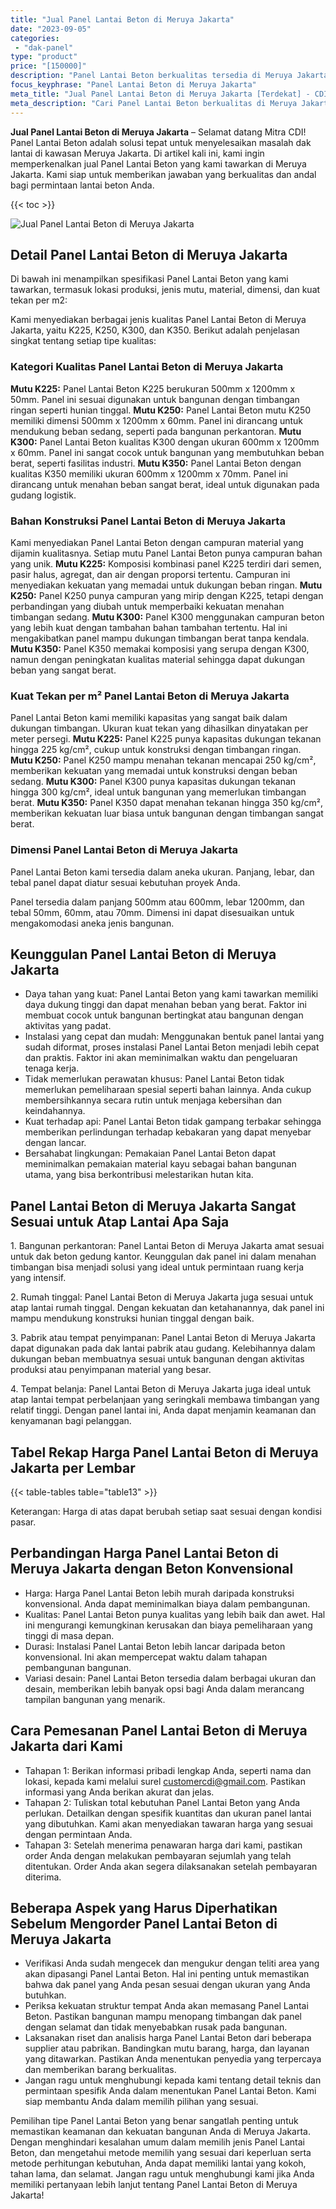 ```yaml
---
title: "Jual Panel Lantai Beton di Meruya Jakarta"
date: "2023-09-05"
categories:
 - "dak-panel"
type: "product"
price: "[150000]"
description: "Panel Lantai Beton berkualitas tersedia di Meruya Jakarta. Solusi ideal untuk proyek konstruksi dengan standar terbaik, Panel Lantai Beton memberikan ketahanan optimal untuk lantai dak. Hubungi kami sekarang."
focus_keyphrase: "Panel Lantai Beton di Meruya Jakarta"
meta_title: "Jual Panel Lantai Beton di Meruya Jakarta [Terdekat] - CDI"
meta_description: "Cari Panel Lantai Beton berkualitas di Meruya Jakarta?. Tersedia Panel Lantai Beton premium untuk proyek konstruksi. Promo menarik hanya di sini."
---
```


**Jual Panel Lantai Beton di Meruya Jakarta** – Selamat datang Mitra CDI! Panel Lantai Beton adalah solusi tepat untuk menyelesaikan masalah dak lantai di kawasan Meruya Jakarta. Di artikel kali ini, kami ingin memperkenalkan jual Panel Lantai Beton yang kami tawarkan di Meruya Jakarta. Kami siap untuk memberikan jawaban yang berkualitas dan andal bagi permintaan lantai beton Anda.

{{< toc >}}

![Jual Panel Lantai Beton di Meruya Jakarta](/images/dak-panel/dak-panel-13.jpg)

## Detail Panel Lantai Beton di Meruya Jakarta

Di bawah ini menampilkan spesifikasi Panel Lantai Beton yang kami tawarkan, termasuk lokasi produksi, jenis mutu, material, dimensi, dan kuat tekan per m2:

Kami menyediakan berbagai jenis kualitas Panel Lantai Beton di Meruya Jakarta, yaitu K225, K250, K300, dan K350. Berikut adalah penjelasan singkat tentang setiap tipe kualitas:

### Kategori Kualitas Panel Lantai Beton di Meruya Jakarta

**Mutu K225:** Panel Lantai Beton K225 berukuran 500mm x 1200mm x 50mm. Panel ini sesuai digunakan untuk bangunan dengan timbangan ringan seperti hunian tinggal.
**Mutu K250:** Panel Lantai Beton mutu K250 memiliki dimensi 500mm x 1200mm x 60mm. Panel ini dirancang untuk mendukung beban sedang, seperti pada bangunan perkantoran.
**Mutu K300:** Panel Lantai Beton kualitas K300 dengan ukuran 600mm x 1200mm x 60mm. Panel ini sangat cocok untuk bangunan yang membutuhkan beban berat, seperti fasilitas industri.
**Mutu K350:** Panel Lantai Beton dengan kualitas K350 memiliki ukuran 600mm x 1200mm x 70mm. Panel ini dirancang untuk menahan beban sangat berat, ideal untuk digunakan pada gudang logistik.

### Bahan Konstruksi Panel Lantai Beton di Meruya Jakarta

Kami menyediakan Panel Lantai Beton dengan campuran material yang dijamin kualitasnya. Setiap mutu Panel Lantai Beton punya campuran bahan yang unik.
**Mutu K225:** Komposisi kombinasi panel K225 terdiri dari semen, pasir halus, agregat, dan air dengan proporsi tertentu. Campuran ini menyediakan kekuatan yang memadai untuk dukungan beban ringan.
**Mutu K250:** Panel K250 punya campuran yang mirip dengan K225, tetapi dengan perbandingan yang diubah untuk memperbaiki kekuatan menahan timbangan sedang.
**Mutu K300:** Panel K300 menggunakan campuran beton yang lebih kuat dengan tambahan bahan tambahan tertentu. Hal ini mengakibatkan panel mampu dukungan timbangan berat tanpa kendala.
**Mutu K350:** Panel K350 memakai komposisi yang serupa dengan K300, namun dengan peningkatan kualitas material sehingga dapat dukungan beban yang sangat berat.

### Kuat Tekan per m² Panel Lantai Beton di Meruya Jakarta

Panel Lantai Beton kami memiliki kapasitas yang sangat baik dalam dukungan timbangan. Ukuran kuat tekan yang dihasilkan dinyatakan per meter persegi.
**Mutu K225:** Panel K225 punya kapasitas dukungan tekanan hingga 225 kg/cm², cukup untuk konstruksi dengan timbangan ringan.
**Mutu K250:** Panel K250 mampu menahan tekanan mencapai 250 kg/cm², memberikan kekuatan yang memadai untuk konstruksi dengan beban sedang.
**Mutu K300:** Panel K300 punya kapasitas dukungan tekanan hingga 300 kg/cm², ideal untuk bangunan yang memerlukan timbangan berat.
**Mutu K350:** Panel K350 dapat menahan tekanan hingga 350 kg/cm², memberikan kekuatan luar biasa untuk bangunan dengan timbangan sangat berat.

### Dimensi Panel Lantai Beton di Meruya Jakarta

Panel Lantai Beton kami tersedia dalam aneka ukuran. Panjang, lebar, dan tebal panel dapat diatur sesuai kebutuhan proyek Anda.

Panel tersedia dalam panjang 500mm atau 600mm, lebar 1200mm, dan tebal 50mm, 60mm, atau 70mm. Dimensi ini dapat disesuaikan untuk mengakomodasi aneka jenis bangunan.

## Keunggulan Panel Lantai Beton di Meruya Jakarta

*   Daya tahan yang kuat: Panel Lantai Beton yang kami tawarkan memiliki daya dukung tinggi dan dapat menahan beban yang berat. Faktor ini membuat cocok untuk bangunan bertingkat atau bangunan dengan aktivitas yang padat.
*   Instalasi yang cepat dan mudah: Menggunakan bentuk panel lantai yang sudah diformat, proses instalasi Panel Lantai Beton menjadi lebih cepat dan praktis. Faktor ini akan meminimalkan waktu dan pengeluaran tenaga kerja.
*   Tidak memerlukan perawatan khusus: Panel Lantai Beton tidak memerlukan pemeliharaan spesial seperti bahan lainnya. Anda cukup membersihkannya secara rutin untuk menjaga kebersihan dan keindahannya.
*   Kuat terhadap api: Panel Lantai Beton tidak gampang terbakar sehingga memberikan perlindungan terhadap kebakaran yang dapat menyebar dengan lancar.
*   Bersahabat lingkungan: Pemakaian Panel Lantai Beton dapat meminimalkan pemakaian material kayu sebagai bahan bangunan utama, yang bisa berkontribusi melestarikan hutan kita.

## Panel Lantai Beton di Meruya Jakarta Sangat Sesuai untuk Atap Lantai Apa Saja

1\.  Bangunan perkantoran: Panel Lantai Beton di Meruya Jakarta amat sesuai untuk dak beton gedung kantor. Keunggulan dak panel ini dalam menahan timbangan bisa menjadi solusi yang ideal untuk permintaan ruang kerja yang intensif.

2\.  Rumah tinggal: Panel Lantai Beton di Meruya Jakarta juga sesuai untuk atap lantai rumah tinggal. Dengan kekuatan dan ketahanannya, dak panel ini mampu mendukung konstruksi hunian tinggal dengan baik.

3\.  Pabrik atau tempat penyimpanan: Panel Lantai Beton di Meruya Jakarta dapat digunakan pada dak lantai pabrik atau gudang. Kelebihannya dalam dukungan beban membuatnya sesuai untuk bangunan dengan aktivitas produksi atau penyimpanan material yang besar.

4\.  Tempat belanja: Panel Lantai Beton di Meruya Jakarta juga ideal untuk atap lantai tempat perbelanjaan yang seringkali membawa timbangan yang relatif tinggi. Dengan panel lantai ini, Anda dapat menjamin keamanan dan kenyamanan bagi pelanggan.

## Tabel Rekap Harga Panel Lantai Beton di Meruya Jakarta per Lembar

{{< table-tables table="table13" >}}

Keterangan: Harga di atas dapat berubah setiap saat sesuai dengan kondisi pasar.

## Perbandingan Harga Panel Lantai Beton di Meruya Jakarta dengan Beton Konvensional

*   Harga: Harga Panel Lantai Beton lebih murah daripada konstruksi konvensional. Anda dapat meminimalkan biaya dalam pembangunan.
*   Kualitas: Panel Lantai Beton punya kualitas yang lebih baik dan awet. Hal ini mengurangi kemungkinan kerusakan dan biaya pemeliharaan yang tinggi di masa depan.
*   Durasi: Instalasi Panel Lantai Beton lebih lancar daripada beton konvensional. Ini akan mempercepat waktu dalam tahapan pembangunan bangunan.
*   Variasi desain: Panel Lantai Beton tersedia dalam berbagai ukuran dan desain, memberikan lebih banyak opsi bagi Anda dalam merancang tampilan bangunan yang menarik.

## Cara Pemesanan Panel Lantai Beton di Meruya Jakarta dari Kami

*   Tahapan 1: Berikan informasi pribadi lengkap Anda, seperti nama dan lokasi, kepada kami melalui surel customercdi@gmail.com. Pastikan informasi yang Anda berikan akurat dan jelas.
*   Tahapan 2: Tuliskan total kebutuhan Panel Lantai Beton yang Anda perlukan. Detailkan dengan spesifik kuantitas dan ukuran panel lantai yang dibutuhkan. Kami akan menyediakan tawaran harga yang sesuai dengan permintaan Anda.
*   Tahapan 3: Setelah menerima penawaran harga dari kami, pastikan order Anda dengan melakukan pembayaran sejumlah yang telah ditentukan. Order Anda akan segera dilaksanakan setelah pembayaran diterima.

## Beberapa Aspek yang Harus Diperhatikan Sebelum Mengorder Panel Lantai Beton di Meruya Jakarta

*   Verifikasi Anda sudah mengecek dan mengukur dengan teliti area yang akan dipasangi Panel Lantai Beton. Hal ini penting untuk memastikan bahwa dak panel yang Anda pesan sesuai dengan ukuran yang Anda butuhkan.
*   Periksa kekuatan struktur tempat Anda akan memasang Panel Lantai Beton. Pastikan bangunan mampu menopang timbangan dak panel dengan selamat dan tidak menyebabkan rusak pada bangunan.
*   Laksanakan riset dan analisis harga Panel Lantai Beton dari beberapa supplier atau pabrikan. Bandingkan mutu barang, harga, dan layanan yang ditawarkan. Pastikan Anda menentukan penyedia yang terpercaya dan memberikan barang berkualitas.
*   Jangan ragu untuk menghubungi kepada kami tentang detail teknis dan permintaan spesifik Anda dalam menentukan Panel Lantai Beton. Kami siap membantu Anda dalam memilih pilihan yang sesuai.

Pemilihan tipe Panel Lantai Beton yang benar sangatlah penting untuk memastikan keamanan dan kekuatan bangunan Anda di Meruya Jakarta. Dengan menghindari kesalahan umum dalam memilih jenis Panel Lantai Beton, dan mengetahui metode memilih yang sesuai dari keperluan serta metode perhitungan kebutuhan, Anda dapat memiliki lantai yang kokoh, tahan lama, dan selamat. Jangan ragu untuk menghubungi kami jika Anda memiliki pertanyaan lebih lanjut tentang Panel Lantai Beton di Meruya Jakarta!